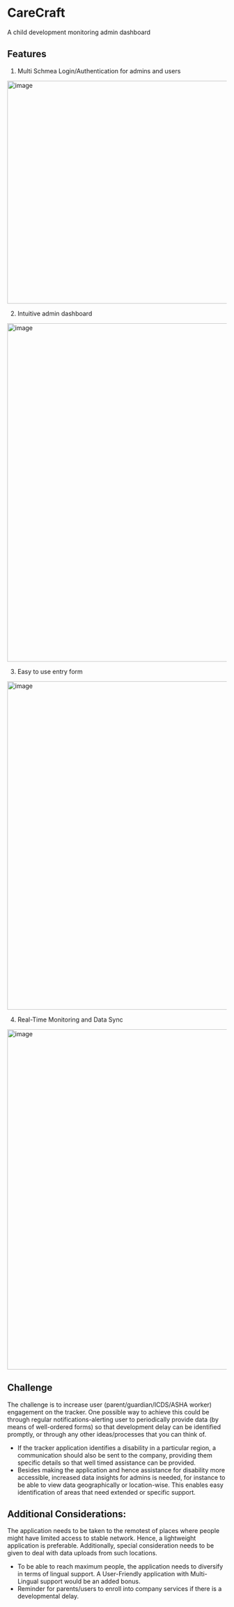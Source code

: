 # CareCraft
A child development monitoring admin dashboard

## Features

1. Multi Schmea Login/Authentication for admins and users
<img width="812" height="511" alt="image" src="https://github.com/user-attachments/assets/8e8587b3-2606-41e0-bcbe-573fd485879d" />

2. Intuitive admin dashboard
<img width="1312" height="776" alt="image" src="https://github.com/user-attachments/assets/9d1c7a93-324b-4b2a-9fe9-2af2bb1c554f" />

3. Easy to use entry form
<img width="1204" height="753" alt="image" src="https://github.com/user-attachments/assets/41e01ba8-6fbb-4c73-86fd-ef1f6cc35e4a" />

4. Real-Time Monitoring and Data Sync
<img width="1316" height="780" alt="image" src="https://github.com/user-attachments/assets/d06592a2-7d3f-4335-b140-c4ae6f4856e8" />


## Challenge
The challenge is to increase user (parent/guardian/ICDS/ASHA worker) engagement on the tracker.
One possible way to achieve this could be through regular notifications-alerting user to periodically
provide data (by means of well-ordered forms) so that development delay can be identified promptly,
or through any other ideas/processes that you can think of.

- If the tracker application identifies a disability in a particular region, a communication should
also be sent to the company, providing them specific details so that well timed assistance can
be provided.
- Besides making the application and hence assistance for disability more accessible, increased
data insights for admins is needed, for instance to be able to view data geographically or
location-wise. This enables easy identification of areas that need extended or specific support.

## Additional Considerations:
The application needs to be taken to the remotest of places where people might have limited access
to stable network. Hence, a lightweight application is preferable. Additionally, special consideration
needs to be given to deal with data uploads from such locations.

- To be able to reach maximum people, the application needs to diversify in terms of lingual
support. A User-Friendly application with Multi-Lingual support would be an added bonus.
- Reminder for parents/users to enroll into company services if there is a developmental delay.
